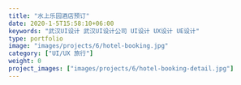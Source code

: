 ```yaml
---
title: "水上乐园酒店预订"
date: 2020-1-5T15:58:10+06:00
keywords: "武汉UI设计 武汉UI设计公司 UI设计 UX设计 UE设计"
type: portfolio
image: "images/projects/6/hotel-booking.jpg"
category: ["UI/UX 旅行"]
weight: 0
project_images: ["images/projects/6/hotel-booking-detail.jpg"]
---
```

